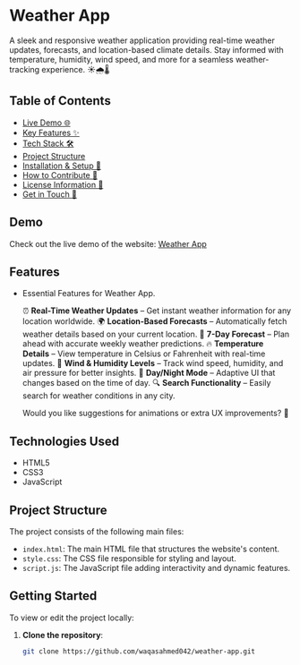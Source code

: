 # Weather App
A sleek and responsive weather application providing real-time weather updates, forecasts, and location-based climate details. Stay informed with temperature, humidity, wind speed, and more for a seamless weather-tracking experience. ☀️🌧️🌡️

## Table of Contents
- [Live Demo 🌐](#demo)
- [Key Features ✨](#features)
- [Tech Stack 🛠️](#technologies-used)
- [Project Structure](#project-structure)
- [Installation & Setup 🚀](#getting-started)
- [How to Contribute 🤝](#contributing)
- [License Information 📜](#license)
- [Get in Touch 📩](#contact)

## Demo
Check out the live demo of the website: [Weather App](https://waqasahmed042.github.io/weather-app/)

## Features
- Essential Features for Weather App.

   ⏰ **Real-Time Weather Updates** – Get instant weather information for any location worldwide.
   🌍 **Location-Based Forecasts** – Automatically fetch weather details based on your current location.
   📅 **7-Day Forecast** – Plan ahead with accurate weekly weather predictions.
   🔥 **Temperature Details** – View temperature in Celsius or Fahrenheit with real-time updates.
   💨 **Wind & Humidity Levels** – Track wind speed, humidity, and air pressure for better insights.
   🌙 **Day/Night Mode** – Adaptive UI that changes based on the time of day.
   🔍 **Search Functionality** – Easily search for weather conditions in any city.

   Would you like suggestions for animations or extra UX improvements? 🚀

## Technologies Used
- HTML5
- CSS3
- JavaScript

## Project Structure
The project consists of the following main files:

- `index.html`: The main HTML file that structures the website's content.
- `style.css`: The CSS file responsible for styling and layout.
- `script.js`: The JavaScript file adding interactivity and dynamic features.

## Getting Started
To view or edit the project locally:

1. **Clone the repository**:
   ```bash
   git clone https://github.com/waqasahmed042/weather-app.git
